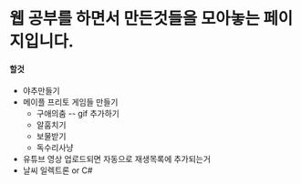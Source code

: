 # 웹 공부를 하면서 만든것들을 모아놓는 페이지입니다.

#### 할것 

* 야추만들기  
* 메이플 프리토 게임들 만들기  
  + 구애의춤  -- gif 추가하기
  + 알훔치기  
  + 보물받기  
  + 독수리사냥  
* 유튜브 영상 업로드되면 자동으로 재생목록에 추가되는거
* 날씨 일렉트론 or C#

